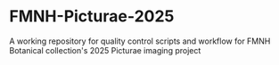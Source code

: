 # FMNH-Picturae-2025
A working repository for quality control scripts and workflow for FMNH Botanical collection's 2025 Picturae imaging project
